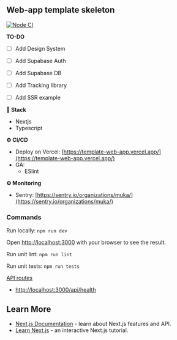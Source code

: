 ## Web-app template skeleton
[![Node CI](https://github.com/ferminhg/template-web-app/actions/workflows/ci.yml/badge.svg?branch=main)](https://github.com/ferminhg/template-web-app/actions/workflows/ci.yml)

**TO-DO**

- [ ] Add Design System
- [ ] Add Supabase Auth
- [ ] Add Supabase DB
- [ ] Add Tracking library
- [ ] Add SSR example


**🔧 Stack**
- Nextjs
- Typescript

**⚙️ CI/CD**
- Deploy on Vercel: [https://template-web-app.vercel.app/](https://template-web-app.vercel.app/)
- GA:
  - ESlint

**⚙️ Monitoring**
- Sentry: [https://sentry.io/organizations/muka/](https://sentry.io/organizations/muka/)

### Commands

Run locally: `npm run dev`

Open [http://localhost:3000](http://localhost:3000) with your browser to see the result.

Run unit lint:  `npm run lint`

Run unit tests:  `npm run tests`


[API routes](https://nextjs.org/docs/api-routes/introduction)
- [http://localhost:3000/api/health](http://localhost:3000/api/health)

## Learn More

- [Next.js Documentation](https://nextjs.org/docs) - learn about Next.js features and API.
- [Learn Next.js](https://nextjs.org/learn) - an interactive Next.js tutorial.

